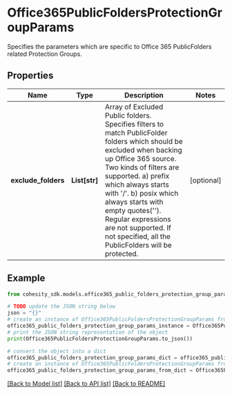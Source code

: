 # Office365PublicFoldersProtectionGroupParams

Specifies the parameters which are specific to Office 365 PublicFolders related Protection Groups.

## Properties

Name | Type | Description | Notes
------------ | ------------- | ------------- | -------------
**exclude_folders** | **List[str]** | Array of Excluded Public folders. Specifies filters to match PublicFolder folders which should be excluded when backing up Office 365 source. Two kinds of filters are supported. a) prefix which always starts with &#39;/&#39;. b) posix which always starts with empty quotes(&#39;&#39;). Regular expressions are not supported. If not specified, all the PublicFolders will be protected. | [optional] 

## Example

```python
from cohesity_sdk.models.office365_public_folders_protection_group_params import Office365PublicFoldersProtectionGroupParams

# TODO update the JSON string below
json = "{}"
# create an instance of Office365PublicFoldersProtectionGroupParams from a JSON string
office365_public_folders_protection_group_params_instance = Office365PublicFoldersProtectionGroupParams.from_json(json)
# print the JSON string representation of the object
print(Office365PublicFoldersProtectionGroupParams.to_json())

# convert the object into a dict
office365_public_folders_protection_group_params_dict = office365_public_folders_protection_group_params_instance.to_dict()
# create an instance of Office365PublicFoldersProtectionGroupParams from a dict
office365_public_folders_protection_group_params_from_dict = Office365PublicFoldersProtectionGroupParams.from_dict(office365_public_folders_protection_group_params_dict)
```
[[Back to Model list]](../README.md#documentation-for-models) [[Back to API list]](../README.md#documentation-for-api-endpoints) [[Back to README]](../README.md)


